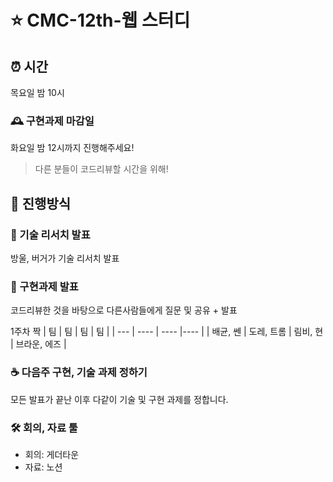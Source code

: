 # ⭐️ CMC-12th-웹 스터디

## ⏰ 시간

목요일 밤 10시

### 🕰 구현과제 마감일

화요일 밤 12시까지 진행해주세요!

> 다른 분들이 코드리뷰할 시간을 위해!

## 📝 진행방식

### 🎤 기술 리서치 발표

방울, 버거가 기술 리서치 발표

### 🎤 구현과제 발표

코드리뷰한 것을 바탕으로 다른사람들에게 질문 및 공유 + 발표

1주차 짝
| 팀 | 팀 | 팀 | 팀 |
| --- | ---- | ---- |---- |
| 배균, 쎈 | 도레, 트롬 | 림비, 현 | 브라운, 에즈 |

### ☕️ 다음주 구현, 기술 과제 정하기

모든 발표가 끝난 이후 다같이 기술 및 구현 과제를 정합니다.

### 🛠 회의, 자료 툴

- 회의: 게더타운
- 자료: 노션
